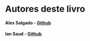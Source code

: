 # Autores deste livro

#### Alex Salgado - [Github](https://github.com/salgado)

#### Ian Saud - [Github](https://github.com/IanSaud)

#### 



